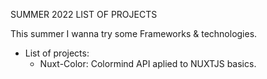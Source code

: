 SUMMER 2022 LIST OF PROJECTS

This summer I wanna try some Frameworks & technologies.

- List of projects:
    - Nuxt-Color: Colormind API aplied to NUXTJS basics.